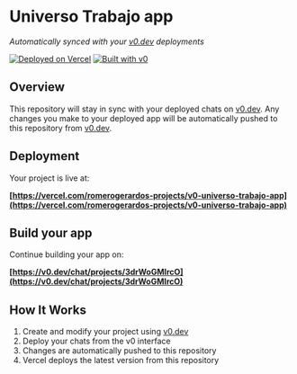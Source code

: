 # Universo Trabajo app

*Automatically synced with your [v0.dev](https://v0.dev) deployments*

[![Deployed on Vercel](https://img.shields.io/badge/Deployed%20on-Vercel-black?style=for-the-badge&logo=vercel)](https://vercel.com/romerogerardos-projects/v0-universo-trabajo-app)
[![Built with v0](https://img.shields.io/badge/Built%20with-v0.dev-black?style=for-the-badge)](https://v0.dev/chat/projects/3drWoGMIrcO)

## Overview

This repository will stay in sync with your deployed chats on [v0.dev](https://v0.dev).
Any changes you make to your deployed app will be automatically pushed to this repository from [v0.dev](https://v0.dev).

## Deployment

Your project is live at:

**[https://vercel.com/romerogerardos-projects/v0-universo-trabajo-app](https://vercel.com/romerogerardos-projects/v0-universo-trabajo-app)**

## Build your app

Continue building your app on:

**[https://v0.dev/chat/projects/3drWoGMIrcO](https://v0.dev/chat/projects/3drWoGMIrcO)**

## How It Works

1. Create and modify your project using [v0.dev](https://v0.dev)
2. Deploy your chats from the v0 interface
3. Changes are automatically pushed to this repository
4. Vercel deploys the latest version from this repository